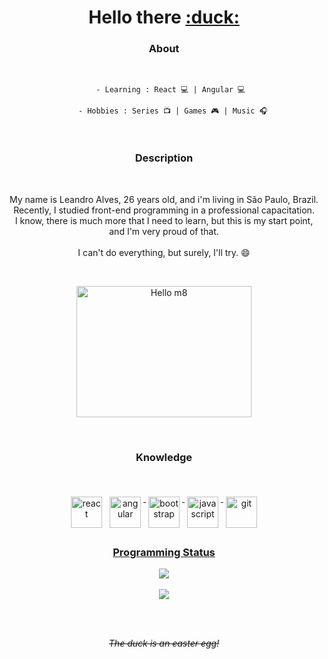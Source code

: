 <h1 align="center"> Hello there <a title="Quack!" href="https://www.linkedin.com/in/le-alves" target=_blank>:duck:</a></h1>

<h3 align="center">
    About 
  </h3>
<br>
<span align="center">
    
        - Learning : React 💻 | Angular 💻 
  
        - Hobbies : Series 📺 | Games 🎮 | Music 🎧
</span>
<br>
<h3 align="center">
    Description 
  </h3>
<br>
<p align="center">
 My name is Leandro Alves, 26 years old, and i'm living in São Paulo, Brazil. 
  <br>
  Recently, I studied front-end programming in a professional capacitation. 
  <br>
  I know, there is much more that I need to learn, but this is my start point, and I'm very proud of that.
  <br>
  <br>
  I can't do everything, but surely, I'll try. 😄
</p>
<br>

<p align="center">
  <a href="https://www.linkedin.com/in/le-alves">
    <img title="Hello m8" src="https://i2.wp.com/allhtaccess.info/wp-content/uploads/2018/03/programming.gif?fit=1281%2C716&ssl=1" width="280px" height="210px"/>
  </a>
</p> 

<br>
 <h3 align="center"> 
   Knowledge
 </h3>
<br>
 

<p align="center" style="width: 50%>
                         
 <a href="https://reactjs.org">
   <img title="React" target="_blank" src="https://icons-for-free.com/iconfiles/png/512/design+development+facebook+framework+mobile+react+icon-1320165723839064798.png" alt="react" width="50px" height="50px" style="vertical-align:top; margin:6px 4px" />
  </a>
  
  <a href="https://angular.io">
   <img title="Angular" target="_blank" src="https://cdn3.iconfinder.com/data/icons/logos-and-brands-adobe/512/21_Angular-512.png" alt="angular" width="50px" height="50px" style="vertical-align:top; margin:6px 4px">
  </a>
  
  <a href="https://getbootstrap.com/docs/5.0/getting-started/introduction/">
   <img title="Bootstrap" target="_blank" src="https://img.icons8.com/color/452/bootstrap.png" alt="bootstrap" width="50px" height="50px" style="vertical-align:top; margin:6px 4px">
  
  <a href="https://developer.mozilla.org/en-US/docs/Web/JavaScript">
   <img title="JavaScript" target="_blank" src="https://cdn.icon-icons.com/icons2/2108/PNG/512/javascript_icon_130900.png" alt="javascript" width="50px" height="50px" style="vertical-align:top; margin:6px 4px">
   
  <a href="https://git-scm.com">
   <img title="Git" target="_blank" src="https://upload.wikimedia.org/wikipedia/commons/thumb/3/3f/Git_icon.svg/1024px-Git_icon.svg.png" alt="git" width="50px" height="50px" style="vertical-align:top; margin:6px 4px">
</p>

  <h3 align="center">
    Programming Status
  </h3>
<p align="center">
  <a href="https://github.com/Default-nick/">
    <img src="https://github-readme-stats.vercel.app/api/top-langs/?username=Default-nick&show_icons=true&theme=dark&layout=compact" />
  </a>
    <br>
    <br>
    <a href="https://github.com/Default-nick/">
  <img src="https://github-readme-stats.vercel.app/api?username=Default-nick&show_icons=true&count_private=true&include_all_commits=true&theme=dark" />
    </a>
                                                                                                                                                    
  <br>
</p>
<br>
<br>
<p align="center">
    <i>
        <s>
            The duck is an easter egg!
        </s>
    </i>
</p>
